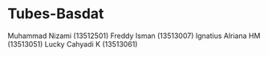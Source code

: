 # Tubes-Basdat

Muhammad Nizami (13512501)
Freddy Isman (13513007)
Ignatius Alriana HM (13513051)
Lucky Cahyadi K (13513061)
